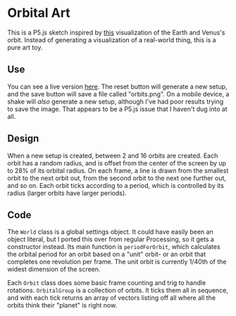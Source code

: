 # Orbital Art

This is a P5.js sketch inspired by [this](https://www.reddit.com/r/woahdude/comments/3oaw6c/earth_and_venus_orbiting_the_sun/) visualization of the Earth and Venus's orbit. Instead of generating a visualization of a real-world thing, this is a pure art toy.

## Use
You can see a live version [here](http://jetpackshark.com/orbits). The reset button will generate a new setup, and the save button will save a file called "orbits.png". On a mobile device, a shake will *also* generate a new setup, although I've had poor results trying to save the image. That appears to be a P5.js issue that I haven't dug into at all.

## Design
When a new setup is created, between 2 and 16 orbits are created. Each orbit has a random radius, and is offset from the center of the screen by up to 28% of its orbital radius. On each frame, a line is drawn from the smallest orbit to the next orbit out, from the second orbit to the next one further out, and so on. Each orbit ticks according to a period, which is controlled by its radius (larger orbits have larger periods).

## Code
The `World` class is a global settings object. It could have easily been an object literal, but I ported this over from regular Processing, so it gets a constructor instead. Its main function is `periodForOrbit`, which calculates the orbital period for an orbit based on a "unit" orbit- or an orbit that completes one revolution per frame. The unit orbit is currently 1/40th of the widest dimension of the screen.

Each `Orbit` class does some basic frame counting and trig to handle rotations. `OrbitalGroup` is a collection of orbits. It ticks them all in sequence, and with each tick returns an array of vectors listing off all where all the orbits think their "planet" is right now.